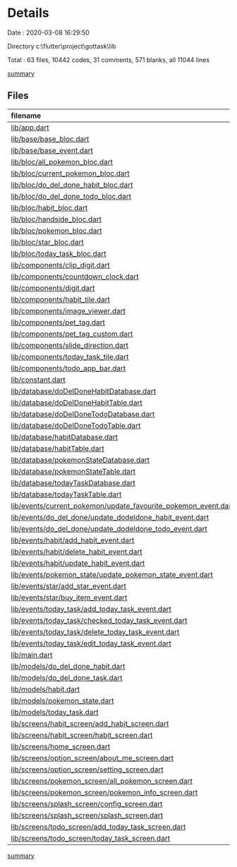 # Details

Date : 2020-03-08 16:29:50

Directory c:\flutter\project\gottask\lib

Total : 63 files,  10442 codes, 31 comments, 571 blanks, all 11044 lines

[summary](results.md)

## Files
| filename | language | code | comment | blank | total |
| :--- | :--- | ---: | ---: | ---: | ---: |
| [lib/app.dart](/lib/app.dart) | Dart | 45 | 0 | 6 | 51 |
| [lib/base/base_bloc.dart](/lib/base/base_bloc.dart) | Dart | 22 | 0 | 4 | 26 |
| [lib/base/base_event.dart](/lib/base/base_event.dart) | Dart | 1 | 0 | 1 | 2 |
| [lib/bloc/all_pokemon_bloc.dart](/lib/bloc/all_pokemon_bloc.dart) | Dart | 35 | 0 | 10 | 45 |
| [lib/bloc/current_pokemon_bloc.dart](/lib/bloc/current_pokemon_bloc.dart) | Dart | 32 | 0 | 9 | 41 |
| [lib/bloc/do_del_done_habit_bloc.dart](/lib/bloc/do_del_done_habit_bloc.dart) | Dart | 36 | 0 | 11 | 47 |
| [lib/bloc/do_del_done_todo_bloc.dart](/lib/bloc/do_del_done_todo_bloc.dart) | Dart | 37 | 0 | 10 | 47 |
| [lib/bloc/habit_bloc.dart](/lib/bloc/habit_bloc.dart) | Dart | 52 | 0 | 13 | 65 |
| [lib/bloc/handside_bloc.dart](/lib/bloc/handside_bloc.dart) | Dart | 23 | 0 | 9 | 32 |
| [lib/bloc/pokemon_bloc.dart](/lib/bloc/pokemon_bloc.dart) | Dart | 37 | 0 | 10 | 47 |
| [lib/bloc/star_bloc.dart](/lib/bloc/star_bloc.dart) | Dart | 39 | 0 | 9 | 48 |
| [lib/bloc/today_task_bloc.dart](/lib/bloc/today_task_bloc.dart) | Dart | 83 | 0 | 13 | 96 |
| [lib/components/clip_digit.dart](/lib/components/clip_digit.dart) | Dart | 40 | 2 | 7 | 49 |
| [lib/components/countdown_clock.dart](/lib/components/countdown_clock.dart) | Dart | 237 | 0 | 16 | 253 |
| [lib/components/digit.dart](/lib/components/digit.dart) | Dart | 141 | 0 | 16 | 157 |
| [lib/components/habit_tile.dart](/lib/components/habit_tile.dart) | Dart | 121 | 0 | 8 | 129 |
| [lib/components/image_viewer.dart](/lib/components/image_viewer.dart) | Dart | 68 | 7 | 6 | 81 |
| [lib/components/pet_tag.dart](/lib/components/pet_tag.dart) | Dart | 37 | 0 | 2 | 39 |
| [lib/components/pet_tag_custom.dart](/lib/components/pet_tag_custom.dart) | Dart | 40 | 0 | 2 | 42 |
| [lib/components/slide_direction.dart](/lib/components/slide_direction.dart) | Dart | 4 | 0 | 1 | 5 |
| [lib/components/today_task_tile.dart](/lib/components/today_task_tile.dart) | Dart | 279 | 4 | 12 | 295 |
| [lib/components/todo_app_bar.dart](/lib/components/todo_app_bar.dart) | Dart | 71 | 0 | 4 | 75 |
| [lib/constant.dart](/lib/constant.dart) | Dart | 1,620 | 0 | 62 | 1,682 |
| [lib/database/doDelDoneHabitDatabase.dart](/lib/database/doDelDoneHabitDatabase.dart) | Dart | 26 | 3 | 7 | 36 |
| [lib/database/doDelDoneHabitTable.dart](/lib/database/doDelDoneHabitTable.dart) | Dart | 61 | 0 | 6 | 67 |
| [lib/database/doDelDoneTodoDatabase.dart](/lib/database/doDelDoneTodoDatabase.dart) | Dart | 26 | 0 | 7 | 33 |
| [lib/database/doDelDoneTodoTable.dart](/lib/database/doDelDoneTodoTable.dart) | Dart | 61 | 0 | 6 | 67 |
| [lib/database/habitDatabase.dart](/lib/database/habitDatabase.dart) | Dart | 25 | 0 | 6 | 31 |
| [lib/database/habitTable.dart](/lib/database/habitTable.dart) | Dart | 100 | 0 | 8 | 108 |
| [lib/database/pokemonStateDatabase.dart](/lib/database/pokemonStateDatabase.dart) | Dart | 39 | 0 | 6 | 45 |
| [lib/database/pokemonStateTable.dart](/lib/database/pokemonStateTable.dart) | Dart | 47 | 0 | 7 | 54 |
| [lib/database/todayTaskDatabase.dart](/lib/database/todayTaskDatabase.dart) | Dart | 25 | 0 | 6 | 31 |
| [lib/database/todayTaskTable.dart](/lib/database/todayTaskTable.dart) | Dart | 90 | 0 | 8 | 98 |
| [lib/events/current_pokemon/update_favourite_pokemon_event.dart](/lib/events/current_pokemon/update_favourite_pokemon_event.dart) | Dart | 5 | 0 | 3 | 8 |
| [lib/events/do_del_done/update_dodeldone_habit_event.dart](/lib/events/do_del_done/update_dodeldone_habit_event.dart) | Dart | 7 | 0 | 2 | 9 |
| [lib/events/do_del_done/update_dodeldone_todo_event.dart](/lib/events/do_del_done/update_dodeldone_todo_event.dart) | Dart | 7 | 0 | 2 | 9 |
| [lib/events/habit/add_habit_event.dart](/lib/events/habit/add_habit_event.dart) | Dart | 8 | 0 | 2 | 10 |
| [lib/events/habit/delete_habit_event.dart](/lib/events/habit/delete_habit_event.dart) | Dart | 6 | 0 | 2 | 8 |
| [lib/events/habit/update_habit_event.dart](/lib/events/habit/update_habit_event.dart) | Dart | 8 | 0 | 2 | 10 |
| [lib/events/pokemon_state/update_pokemon_state_event.dart](/lib/events/pokemon_state/update_pokemon_state_event.dart) | Dart | 6 | 0 | 3 | 9 |
| [lib/events/star/add_star_event.dart](/lib/events/star/add_star_event.dart) | Dart | 5 | 0 | 2 | 7 |
| [lib/events/star/buy_item_event.dart](/lib/events/star/buy_item_event.dart) | Dart | 5 | 0 | 2 | 7 |
| [lib/events/today_task/add_today_task_event.dart](/lib/events/today_task/add_today_task_event.dart) | Dart | 9 | 0 | 2 | 11 |
| [lib/events/today_task/checked_today_task_event.dart](/lib/events/today_task/checked_today_task_event.dart) | Dart | 7 | 0 | 5 | 12 |
| [lib/events/today_task/delete_today_task_event.dart](/lib/events/today_task/delete_today_task_event.dart) | Dart | 6 | 0 | 2 | 8 |
| [lib/events/today_task/edit_today_task_event.dart](/lib/events/today_task/edit_today_task_event.dart) | Dart | 6 | 0 | 2 | 8 |
| [lib/main.dart](/lib/main.dart) | Dart | 10 | 0 | 2 | 12 |
| [lib/models/do_del_done_habit.dart](/lib/models/do_del_done_habit.dart) | Dart | 21 | 0 | 4 | 25 |
| [lib/models/do_del_done_task.dart](/lib/models/do_del_done_task.dart) | Dart | 21 | 0 | 3 | 24 |
| [lib/models/habit.dart](/lib/models/habit.dart) | Dart | 39 | 0 | 2 | 41 |
| [lib/models/pokemon_state.dart](/lib/models/pokemon_state.dart) | Dart | 14 | 0 | 1 | 15 |
| [lib/models/today_task.dart](/lib/models/today_task.dart) | Dart | 30 | 0 | 3 | 33 |
| [lib/screens/habit_screen/add_habit_screen.dart](/lib/screens/habit_screen/add_habit_screen.dart) | Dart | 631 | 0 | 13 | 644 |
| [lib/screens/habit_screen/habit_screen.dart](/lib/screens/habit_screen/habit_screen.dart) | Dart | 926 | 1 | 26 | 953 |
| [lib/screens/home_screen.dart](/lib/screens/home_screen.dart) | Dart | 628 | 0 | 27 | 655 |
| [lib/screens/option_screen/about_me_screen.dart](/lib/screens/option_screen/about_me_screen.dart) | Dart | 253 | 0 | 7 | 260 |
| [lib/screens/option_screen/setting_screen.dart](/lib/screens/option_screen/setting_screen.dart) | Dart | 122 | 0 | 9 | 131 |
| [lib/screens/pokemon_screen/all_pokemon_screen.dart](/lib/screens/pokemon_screen/all_pokemon_screen.dart) | Dart | 1,295 | 0 | 36 | 1,331 |
| [lib/screens/pokemon_screen/pokemon_info_screen.dart](/lib/screens/pokemon_screen/pokemon_info_screen.dart) | Dart | 600 | 0 | 14 | 614 |
| [lib/screens/splash_screen/config_screen.dart](/lib/screens/splash_screen/config_screen.dart) | Dart | 45 | 0 | 3 | 48 |
| [lib/screens/splash_screen/splash_screen.dart](/lib/screens/splash_screen/splash_screen.dart) | Dart | 123 | 0 | 3 | 126 |
| [lib/screens/todo_screen/add_today_task_screen.dart](/lib/screens/todo_screen/add_today_task_screen.dart) | Dart | 969 | 8 | 42 | 1,019 |
| [lib/screens/todo_screen/today_task_screen.dart](/lib/screens/todo_screen/today_task_screen.dart) | Dart | 1,030 | 6 | 37 | 1,073 |

[summary](results.md)